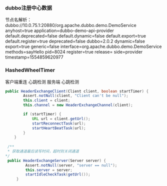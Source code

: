 ### dubbo注册中心数据
节点名解析：
dubbo://10.0.75.1:20880/org.apache.dubbo.demo.DemoService
anyhost=true
application=dubbo-demo-api-provider
default.deprecated=false
default.dynamic=false
default.export=true
default.register=true
deprecated=false
dubbo=2.0.2
dynamic=false
export=true
generic=false
interface=org.apache.dubbo.demo.DemoService
methods=sayHello
pid=8024
register=true
release=
side=provider
timestamp=1554859620977

### HashedWheelTimer
客户端重连 心跳检测
服务端 心跳检测
```java
public HeaderExchangeClient(Client client, boolean startTimer) {
        Assert.notNull(client, "Client can't be null");
        this.client = client;
        this.channel = new HeaderExchangeChannel(client);

        if (startTimer) {
            URL url = client.getUrl();
            startReconnectTask(url);
            startHeartBeatTask(url);
        }
    }
    
 /**
 * 获取通道最后读写时间，超时则关闭通道
*/
 public HeaderExchangeServer(Server server) {
         Assert.notNull(server, "server == null");
         this.server = server;
         startIdleCheckTask(getUrl());
     }
```